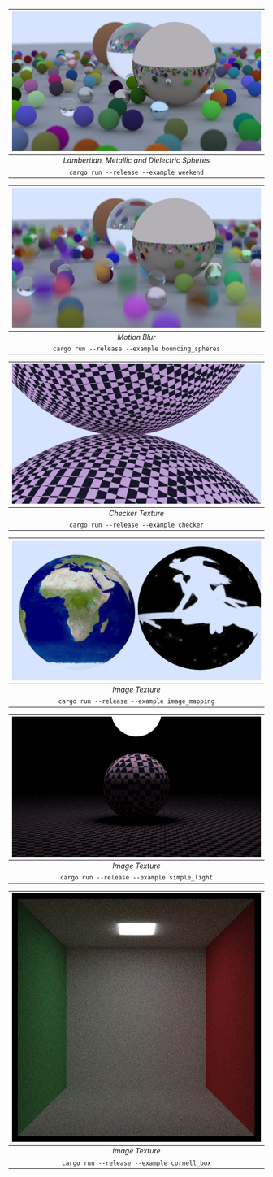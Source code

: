 | ![](examples/weekend.png)|
|:--:| 
| *Lambertian, Metallic and Dielectric Spheres* |
| `cargo run --release --example weekend` |

| ![](examples/bouncing_spheres.png)|
|:--:| 
| *Motion Blur* |
| `cargo run --release --example bouncing_spheres` |

| ![](examples/checker.png)|
|:--:| 
| *Checker Texture* |
| `cargo run --release --example checker` |

| ![](examples/image_mapping.png)|
|:--:| 
| *Image Texture* |
| `cargo run --release --example image_mapping` |

| ![](examples/simple_light.png)|
|:--:| 
| *Image Texture* |
| `cargo run --release --example simple_light` |

| ![](examples/cornell_box.png)|
|:--:| 
| *Image Texture* |
| `cargo run --release --example cornell_box` |
